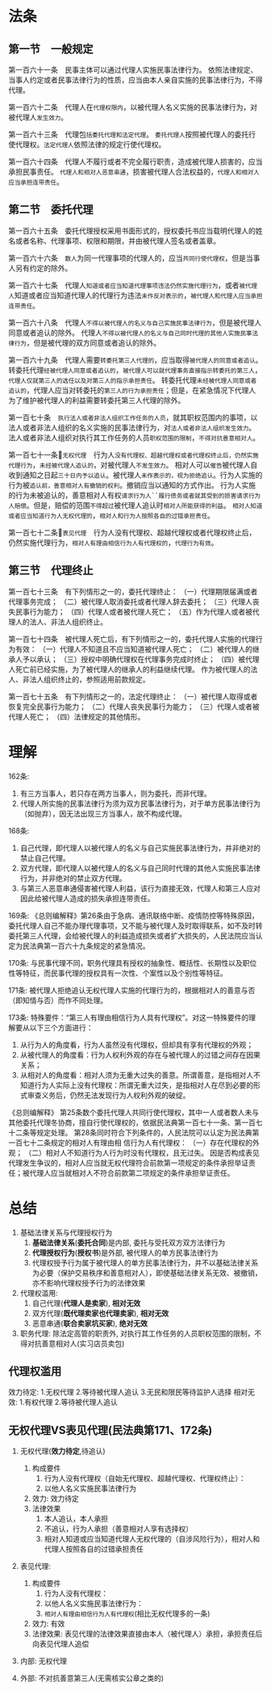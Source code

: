 # 法条
## 第一节　一般规定

第一百六十一条　民事主体可以通过代理人实施民事法律行为。
依照法律规定、当事人约定或者民事法律行为的性质，应当由本人亲自实施的民事法律行为，不得代理。

第一百六十二条　代理人在`代理权限内`，以被代理人名义实施的民事法律行为，对被代理人`发生效力`。

第一百六十三条　代理包`括委托代理和法定代理`。
`委托代理人`按照被代理人的委托行使代理权。`法定代理人`依照法律的规定行使代理权。

第一百六十四条　代理人不履行或者不完全履行职责，造成被代理人损害的，应当承担民事责任。
`代理人和相对人恶意串通`，损害被代理人合法权益的，`代理人和相对人应当承担连带责任`。

## 第二节　委托代理

第一百六十五条　委托代理授权采用书面形式的，授权委托书应当载明代理人的姓名或者名称、代理事项、权限和期限，并由被代理人签名或者盖章。

第一百六十六条　`数人`为同一代理事项的代理人的，应当`共同行使代理权`，但是当事人另有约定的除外。

第一百六十七条　代理人`知道或者应当知道代理事项违法仍然实施代理行为`，或者`被代理人`知道或者应当知道代理人的代理行为违法`未作反对表示的`，`被代理人和代理人应当承担连带责任`。

第一百六十八条　代理人`不得以被代理人的名义与自己实施民事法律行为`，但是被代理人同意或者追认的除外。
代理人`不得以被代理人的名义与自己同时代理的其他人实施民事法律行为`，但是被代理的双方同意或者追认的除外。

第一百六十九条　代理人需要`转委托第三人代理的`，应当取得`被代理人的同意或者追认`。
转委托代理`经被代理人同意或者追认的`，`被代理人可以就代理事务直接指示转委托的第三人`，`代理人仅就第三人的选任以及对第三人的指示承担责任`。
转委托代理`未经被代理人同意或者追认的`，代理人应当对转委托的`第三人的行为承担责任`；但是，在紧急情况下代理人为了维护被代理人的利益需要转委托第三人代理的除外。

第一百七十条　`执行法人或者非法人组织工作任务的人员`，就其职权范围内的事项，以法人或者非法人组织的名义实施的民事法律行为，对`法人或者非法人组织发生效力`。
法人或者非法人组织对执行其工作任务的人员`职权范围的限制`，`不得对抗善意相对人`。

第一百七十一条🔴`无权代理`　行为人`没有代理权、超越代理权或者代理权终止后，仍然实施代理行为`，`未经被代理人追认的`，对被代理人`不发生效力`。
相对人可以`催告`被代理人自收到通知之日起`三十日内予以追认`。被代理人`未作表示的，视为拒绝追认`。行为人实施的行为被`追认前，善意相对人有撤销的权利`。撤销应当以通知的方式作出。
行为人实施的行为未被追认的，善意相对人有权`请求行为人``履行债务或者就其受到的损害请求行为人赔偿`。但是，赔偿的范围`不得超过`被代理人追认时`相对人所能获得的利益`。
`相对人知道或者应当知道行为人无权代理的`，`相对人和行为人按照各自的过错承担责任`。

第一百七十二条🔴`表见代理`　行为人没有代理权、超越代理权或者代理权终止后，仍然实施代理行为，`相对人有理由相信行为人有代理权的`，`代理行为有效`。

## 第三节　代理终止

第一百七十三条　有下列情形之一的，委托代理终止：
（一）代理期限届满或者代理事务完成；
（二）被代理人取消委托或者代理人辞去委托；
（三）代理人丧失民事行为能力；
（四）代理人或者被代理人死亡；
（五）作为代理人或者被代理人的法人、非法人组织终止。

第一百七十四条　被代理人死亡后，有下列情形之一的，委托代理人实施的代理行为有效：
（一）代理人不知道且不应当知道被代理人死亡；
（二）被代理人的继承人予以承认；
（三）授权中明确代理权在代理事务完成时终止；
（四）被代理人死亡前已经实施，为了被代理人的继承人的利益继续代理。
作为被代理人的法人、非法人组织终止的，参照适用前款规定。

第一百七十五条　有下列情形之一的，法定代理终止：
（一）被代理人取得或者恢复完全民事行为能力；
（二）代理人丧失民事行为能力；
（三）代理人或者被代理人死亡；
（四）法律规定的其他情形。


# 理解
162条:
1. 有三方当事人，若只存在两方当事人，则为委托，而非代理。
2. 代理人所实施的民事法律行为须为双方民事法律行为，对于单方民事法律行为（如抛弃），因无法出现三方当事人，故不构成代理。

168条:
1. 自己代理，即代理人以被代理人的名义与自己实施民事法律行为，并非绝对的禁止自己代理。
2. 双方代理，即代理人以被代理人的名义与自己同时代理的其他人实施民事法律行为，并非绝对的禁止双方代理。
3. 与第三人恶意串通侵害被代理人利益，该行为直接无效，代理人和第三人应对因此给被代理人造成的损失承担连带责任。

169条:
《总则编解释》第26条由于急病、通讯联络中断、疫情防控等特殊原因，委托代理人自己不能办理代理事项，又不能与被代理人及时取得联系，如不及时转委托第三人代理，会给被代理人的利益造成损失或者扩大损失的，人民法院应当认定为民法典第一百六十九条规定的紧急情况。

170条: 与民事代理不同，职务代理具有授权的抽象性、概括性、长期性以及职位性等特征，而民事代理的授权具有一次性、个案性以及个别性等特征。

171条: 被代理人拒绝追认无权代理人实施的代理行为的，根据相对人的善意与否（即知情与否）而作不同处理。

173条: 特殊要件：“第三人有理由相信行为人具有代理权”。对这一特殊要件的理解要从以下三个方面进行：
1. 从行为人的角度看，行为人虽然没有代理权，但却具有享有代理权的外观；
1. 从被代理人的角度看：行为人权利外观的存在与被代理人的过错之间存在因果关系；
1. 从相对人的角度看：相对人须为无重大过失的善意。所谓善意，是指相对人不知道行为人实际上没有代理权：所谓无重大过失，是指相对人在尽到必要的形式审查义务后，仍然无法发现行为人权利外观的破绽。

《总则编解释》
第25条数个委托代理人共同行使代理权，其中一人或者数人未与其他委托代理冬协商，擅自行使代理权的，依据民法典第一百七十一条、第一百七十二条等规定处理。
第28条同时符合下列条件的，人民法院可以认定为民法典第一百七十二条规定的相对人有理由相
信行为人有代理权：
（一）存在代理权的外观；
（二）相对人不知道行为人行为时没有代理权，且无过失。
因是否构成表见代理发生争议的，相对人应当就无权代理符合前款第一项规定的条件承担举证责任；被代理人应当就相对人不符合前款第二项规定的条件承担举证责任。

# 总结

1. 基础法律关系与代理授权行为
    1. **基础法律关系**(**委托合同**)是内部, 委托与受托双方双方法律行为
    2. **代理授权行为**(**授权书**)是外部, 被代理人的单方民事法律行为
    3. 代理权授予行为属于被代理人的单方民事法律行为，并不以基础法律关系为必要（保护交易秩序和善意相对人），即使基础法律关系无效、被撤销，亦不影响代理权授予行为的法律效果
2. 代理权滥用:
    1. 自己代理(**代理人是卖家**), **相对无效**
    2. 双方代理(**既代理卖家也代理卖家**), **相对无效**
    3. 恶意串通(**联合卖家坑买家**), **绝对无效**
3. 职务代理: 除法定高管的职责外, 对执行其工作任务的人员职权范围的限制，不得对抗善意相对人(实习店员卖包)




## 代理权滥用
效力待定: 1.无权代理 2.等待被代理人追认 3.无民和限民等待监护人选择
相对无效: 1.有权代理 2.等待被代理人追认


## 无权代理VS表见代理(民法典第171、172条)
1. 无权代理(**效力待定**,待追认)
    1. 构成要件
        1. 行为人没有代理权（自始无代理权、超越代理权、代理权终止）：
        2. 以他人名义实施民事法律行为
    2. 效力: 效力待定
    3. 法律效果
        1. 本人追认，本人承担
        2. 不追认，行为人承担（善意相对人享有选择权）
        3. 相对人知道或应当知道代理人无权代理的（自涉风险行为），相对人和代理人按照各自的过错承担责任



1. 表见代理:
    1. 构成要件
        1. 行为人没有代理权：
        2. 以他人名义实施民事法律行为：
        3. `相对人有理由相信行为人有代理权`(相比无权代理多的一条)
    2. 效力: 有效
    3. 法律效果: 表见代理的法律效果直接由本人（被代理人）承担，承担责任后向表见代理人追偿

  1. 内部: 无权代理
  2. 外部: 不对抗善意第三人(无需核实公章之类的)


